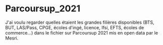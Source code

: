 # Parcoursup_2021

J'ai voulu regarder quelles étaient les grandes filières disponibles (BTS, BUT, LAS/Pass, CPGE, écoles d'ingé, licence, Ifsi, EFTS, écoles de commerce...) dans le fichier sur Parcoursup 2021 mis en open data par le Mesri.
